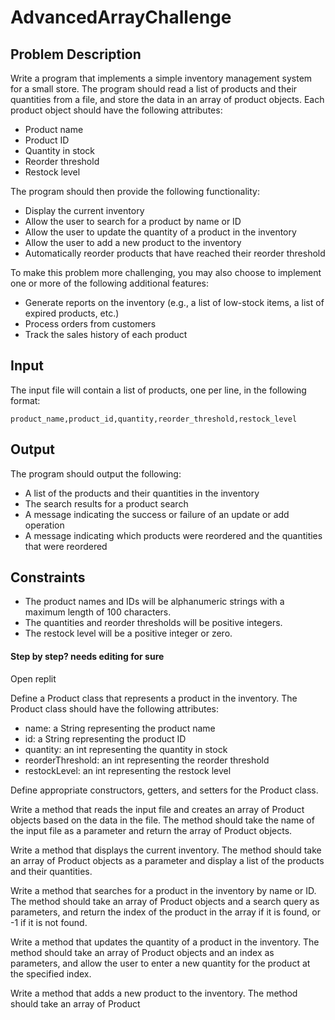 # AdvancedArrayChallenge

## Problem Description
Write a program that implements a simple inventory management system for a small store. The program should read a list of products and their quantities from a file, and store the data in an array of product objects. Each product object should have the following attributes:

* Product name
* Product ID
* Quantity in stock
* Reorder threshold
* Restock level

The program should then provide the following functionality:

* Display the current inventory
* Allow the user to search for a product by name or ID
* Allow the user to update the quantity of a product in the inventory
* Allow the user to add a new product to the inventory
* Automatically reorder products that have reached their reorder threshold


To make this problem more challenging, you may also choose to implement one or more of the following additional features:

* Generate reports on the inventory (e.g., a list of low-stock items, a list of expired products, etc.)
* Process orders from customers
* Track the sales history of each product
## Input
The input file will contain a list of products, one per line, in the following format:
```
product_name,product_id,quantity,reorder_threshold,restock_level
```

## Output
The program should output the following:

* A list of the products and their quantities in the inventory
* The search results for a product search
* A message indicating the success or failure of an update or add operation
* A message indicating which products were reordered and the quantities that were reordered

## Constraints
* The product names and IDs will be alphanumeric strings with a maximum length of 100 characters.
* The quantities and reorder thresholds will be positive integers.
* The restock level will be a positive integer or zero.

#### Step by step? needs editing for sure
Open replit

Define a Product class that represents a product in the inventory. The Product class should have the following attributes:

* name: a String representing the product name
* id: a String representing the product ID
* quantity: an int representing the quantity in stock
* reorderThreshold: an int representing the reorder threshold
* restockLevel: an int representing the restock level

Define appropriate constructors, getters, and setters for the Product class.

Write a method that reads the input file and creates an array of Product objects based on the data in the file. The method should take the name of the input file as a parameter and return the array of Product objects.

Write a method that displays the current inventory. The method should take an array of Product objects as a parameter and display a list of the products and their quantities.

Write a method that searches for a product in the inventory by name or ID. The method should take an array of Product objects and a search query as parameters, and return the index of the product in the array if it is found, or -1 if it is not found.

Write a method that updates the quantity of a product in the inventory. The method should take an array of Product objects and an index as parameters, and allow the user to enter a new quantity for the product at the specified index.

Write a method that adds a new product to the inventory. The method should take an array of Product
